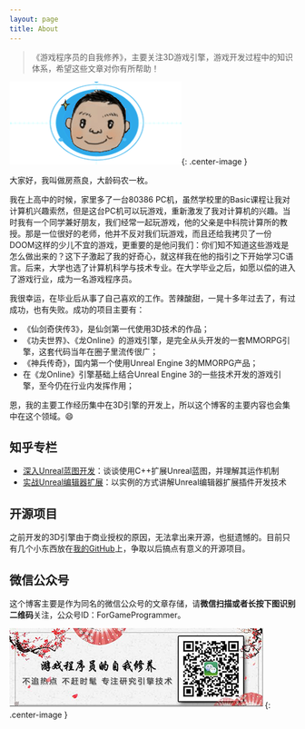 ```yaml
---
layout: page
title: About
---
```


> 《游戏程序员的自我修养》，主要关注3D游戏引擎，游戏开发过程中的知识体系，希望这些文章对你有所帮助！  


![id](/assets/img/ui/neil3d.png){: .center-image }  

大家好，我叫做房燕良，大龄码农一枚。  

我在上高中的时候，家里多了一台80386 PC机，虽然学校里的Basic课程让我对计算机兴趣索然，但是这台PC机可以玩游戏，重新激发了我对计算机的兴趣。当时我有一个同学兼好朋友，我们经常一起玩游戏，他的父亲是中科院计算所的教授。那是一位很好的老师，他并不反对我们玩游戏，而且还给我拷贝了一份DOOM这样的少儿不宜的游戏，更重要的是他问我们：你们知不知道这些游戏是怎么做出来的？这下子激起了我的好奇心，就这样我在他的指引之下开始学习C语言。后来，大学也选了计算机科学与技术专业。在大学毕业之后，如愿以偿的进入了游戏行业，成为一名游戏程序员。  

我很幸运，在毕业后从事了自己喜欢的工作。苦辣酸甜，一晃十多年过去了，有过成功，也有失败。成功的项目主要有：
* 《仙剑奇侠传3》，是仙剑第一代使用3D技术的作品；
* 《功夫世界》、《龙Online》的游戏引擎，是完全从头开发的一套MMORPG引擎，这套代码当年在圈子里流传很广；
* 《神兵传奇》，国内第一个使用Unreal Engine 3的MMORPG产品；
* 在《龙Online》引擎基础上结合Unreal Engine 3的一些技术开发的游戏引擎，至今仍在行业内发挥作用；
  
恩，我的主要工作经历集中在3D引擎的开发上，所以这个博客的主要内容也会集中在这个领域。:smile:  

## 知乎专栏

* [深入Unreal蓝图开发](https://zhuanlan.zhihu.com/blueprints-in-depth)：谈谈使用C++扩展Unreal蓝图，并理解其运作机制
* [实战Unreal编辑器扩展](https://zhuanlan.zhihu.com/extending-unreal-editor)：以实例的方式讲解Unreal编辑器扩展插件开发技术

## 开源项目

之前开发的3D引擎由于商业授权的原因，无法拿出来开源，也挺遗憾的。目前只有几个小东西放在[我的GitHub](https://github.com/neil3d)上，争取以后搞点有意义的开源项目。    

## 微信公众号

这个博客主要是作为同名的微信公众号的文章存储，请**微信扫描或者长按下图识别二维码**关注，公众号ID：ForGameProgrammer。   
  
![banner](/assets/img/ui/banner.jpg){: .center-image }
